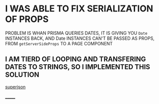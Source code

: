# I WAS ABLE TO FIX SERIALIZATION OF PROPS

PROBLEM IS WHAN PRISMA QUERIES DATES, IT IS GIVING YOU `Date` INSTANCES BACK, AND Date INSTANCES CAN'T BE PASSED AS PROPS, FROM `getServerSideProps` TO A PAGE COMPONENT

## I AM TIERD OF LOOPING AND TRANSFERING DATES TO STRINGS, SO I IMPLEMENTED THIS SOLUTION

[superjson](https://github.com/blitz-js/superjson)

[_____](https://github.com/blitz-js/superjson#using-with-nextjs)